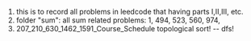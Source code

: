 1. this is to record all problems in leedcode that having parts I,II,III, etc.
2. folder "sum": all sum related problems: 1, 494, 523, 560, 974, 
3. 207_210_630_1462_1591_Course_Schedule topological sort! -- dfs!
